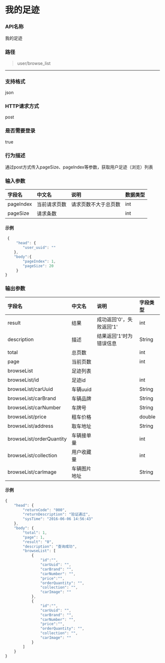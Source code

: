 # 我的足迹

### **API名称**

我的足迹

### **路径**

> user/browse\_list

---

### **支持格式**

json

### **HTTP请求方式**

post

### **是否需要登录**

true

### **行为描述**

通过post方式传入pageSize、pageIndex等参数，获取用户足迹（浏览）列表

### **输入参数**

| 字段名 | 中文名 | 说明 | 数据类型 |
| :--- | :--- | :--- | :--- |
| pageIndex | 当前请求页数 | 请求页数不大于总页数 | int |
| pageSize | 请求条数 |  | int |

#### **示例**

```javascript
 {
     "head": {
        "user_uuid": ""
    },
    "body":{
        "pageIndex": 1,
        "pageSize": 20
     }
}
```

### **输出参数**

| 字段名 | 中文名 | 说明 | 字段类型 |
| :--- | :--- | :--- | :--- |
| result | 结果 | 成功返回'0'，失败返回'1' | int |
| description | 描述 | 结果返回'1'时为错误信息 | String |
| total | 总页数 |  | int |
| page | 当前页数 |  | int |
| browseList | 足迹列表 |  |  |
| browseList/id | 足迹id |  | int |
| browseList/carUuid | 车辆uuid |  | String |
| browseList/carBrand | 车辆品牌 |  | String |
| browseList/carNumber | 车牌号 |  | String |
| browseList/price | 租车价格 |  | double |
| browseList/address | 取车地址 |  | String |
| browseList/orderQuantity | 车辆接单量 |  | int |
| browseList/collection | 用户收藏量 |  | int |
| browseList/carImage | 车辆图片地址 |  | String |

#### **示例**

```javascript
{
    "head": {
        "returnCode": "000",
        "returnDescription": "验证通过",
        "sysTime": "2016-06-06 14:56:43"
    },
    "body": {
        "total": 1,
        "page": 1,
        "result": "0",
        "description": "查询成功",
        "browseList": [
            {
                "id":"",
                "carUuid": "",
                "carBrand": "",
                "carNumber": "",
                "price":"",
                "orderQuantity": "",
                "collection": "",
                "carImage": ""
            },
            {
                "id":"",
                "carUuid": "",
                "carBrand": "",
                "carNumber": "",
                "price":"",
                "orderQuantity": "",
                "collection": "",
                "carImage": ""
            }
        ]
    }
}
```



